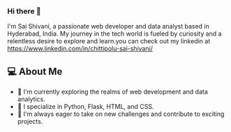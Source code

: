 ### Hi there 👋
I'm Sai Shivani, a passionate web developer and data analyst based in Hyderabad, India. My journey in the tech world is fueled by curiosity and a relentless desire to explore and learn.you can check out my linkedin at https://www.linkedin.com/in/chittipolu-sai-shivani/

## 💻 About Me

- 🔭 I'm currently exploring the realms of web development and data analytics.
- 🌱 I specialize in Python, Flask, HTML, and CSS.
- 🚀 I'm always eager to take on new challenges and contribute to exciting projects.

